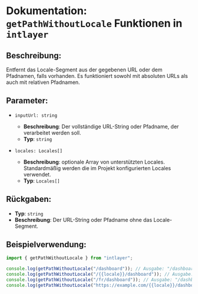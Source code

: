 # Dokumentation: `getPathWithoutLocale` Funktionen in `intlayer`

## Beschreibung:

Entfernt das Locale-Segment aus der gegebenen URL oder dem Pfadnamen, falls vorhanden. Es funktioniert sowohl mit absoluten URLs als auch mit relativen Pfadnamen.

## Parameter:

- `inputUrl: string`

  - **Beschreibung**: Der vollständige URL-String oder Pfadname, der verarbeitet werden soll.
  - **Typ**: `string`

- `locales: Locales[]`
  - **Beschreibung**: optionale Array von unterstützten Locales. Standardmäßig werden die im Projekt konfigurierten Locales verwendet.
  - **Typ**: `Locales[]`

## Rückgaben:

- **Typ**: `string`
- **Beschreibung**: Der URL-String oder Pfadname ohne das Locale-Segment.

## Beispielverwendung:

```typescript
import { getPathWithoutLocale } from "intlayer";

console.log(getPathWithoutLocale("/dashboard")); // Ausgabe: "/dashboard"
console.log(getPathWithoutLocale("/{{locale}}/dashboard")); // Ausgabe: "/dashboard"
console.log(getPathWithoutLocale("/fr/dashboard")); // Ausgabe: "/dashboard"
console.log(getPathWithoutLocale("https://example.com/{{locale}}/dashboard")); // Ausgabe: "https://example.com/dashboard"
```
